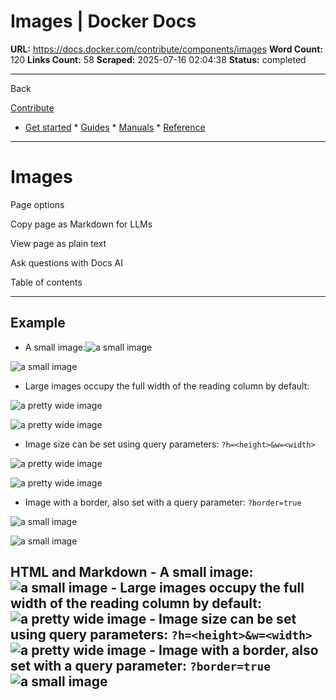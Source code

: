 # Images | Docker Docs

**URL:** https://docs.docker.com/contribute/components/images
**Word Count:** 120
**Links Count:** 58
**Scraped:** 2025-07-16 02:04:38
**Status:** completed

---

Back

[Contribute](https://docs.docker.com/contribute/)

  * [Get started](https://docs.docker.com/get-started/)   * [Guides](https://docs.docker.com/guides/)   * [Manuals](https://docs.docker.com/manuals/)   * [Reference](https://docs.docker.com/reference/)

* * *

# Images

Page options

Copy page as Markdown for LLMs

View page as plain text

Ask questions with Docs AI

Table of contents

* * *

## Example

  * A small image:![a small image](https://docs.docker.com/assets/images/footer_moby_icon.png)

![a small image](https://docs.docker.com/assets/images/footer_moby_icon.png)

  * Large images occupy the full width of the reading column by default:

![a pretty wide image](https://docs.docker.com/assets/images/banner_image_24512.png)

![a pretty wide image](https://docs.docker.com/assets/images/banner_image_24512.png)

  * Image size can be set using query parameters: `?h=<height>&w=<width>`

![a pretty wide image](https://docs.docker.com/assets/images/banner_image_24512.png?w=100&h=50)

![a pretty wide image](https://docs.docker.com/assets/images/banner_image_24512.png?w=100&h=50)

  * Image with a border, also set with a query parameter: `?border=true`

![a small image](https://docs.docker.com/assets/images/footer_moby_icon.png?border=true)

![a small image](https://docs.docker.com/assets/images/footer_moby_icon.png?border=true)

## HTML and Markdown               - A small image: ![a small image](/assets/images/footer_moby_icon.png)          - Large images occupy the full width of the reading column by default:            ![a pretty wide image](/assets/images/banner_image_24512.png)          - Image size can be set using query parameters: `?h=<height>&w=<width>`            ![a pretty wide image](/assets/images/banner_image_24512.png?w=100&h=50)          - Image with a border, also set with a query parameter: `?border=true`            ![a small image](/assets/images/footer_moby_icon.png?border=true)